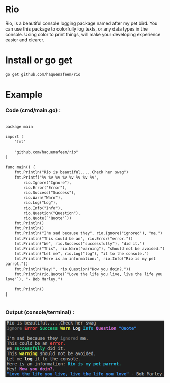 # Rio
Rio, is a beautiful console logging package named after my pet bird.
You can use this package to colorfully log texts, or any data types in the console.
Using color to print things, will make your developing experience easier and clearer.

# Install or go get

```ssh
go get github.com/haquenafeem/rio
```

# Example
### Code (cmd/main.go) : 

```golang

package main

import (
	"fmt"

	"github.com/haquenafeem/rio"
)

func main() {
	fmt.Println("Rio is beautiful.....Check her swag")
	fmt.Printf("%v %v %v %v %v %v %v %v",
		rio.Ignore("Ignore"),
		rio.Error("Error"),
		rio.Success("Success"),
		rio.Warn("Warn"),
		rio.Log("Log"),
		rio.Info("Info"),
		rio.Question("Question"),
		rio.Quote(`"Quote"`))
	fmt.Println()
	fmt.Println()
	fmt.Println("I'm sad because they", rio.Ignore("ignored"), "me.")
	fmt.Println("This could be an", rio.Error("error."))
	fmt.Println("We", rio.Success("successfully"), "did it.")
	fmt.Println("This", rio.Warn("warning"), "should not be avoided.")
	fmt.Println("Let me", rio.Log("log"), "it to the console.")
	fmt.Println("Here is an information:", rio.Info("Rio is my pet parrot."))
	fmt.Println("Hey!", rio.Question("How you doin?."))
	fmt.Println(rio.Quote(`"Love the life you live, live the life you love"`), "- Bob Marley.")

	fmt.Println()
}


```

### Output (console/terminal) :
![plot](./assets/console_log.png)